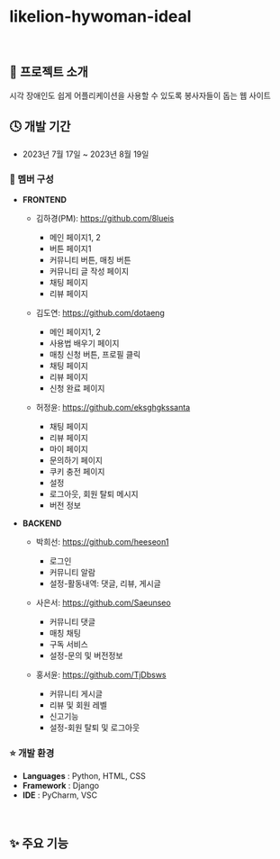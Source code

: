 # likelion-hywoman-ideal
<br>

## 🌈 프로젝트 소개 
시각 장애인도 쉽게 어플리케이션을 사용할 수 있도록 봉사자들이 돕는 웹 사이트
<br>

## 🕓 개발 기간 
* 2023년 7월 17일 ~ 2023년 8월 19일

### 👥 멤버 구성
* **FRONTEND**
  * 김하경(PM): https://github.com/8lueis
    * 메인 페이지1, 2
    * 버튼 페이지1
    * 커뮤니티 버튼, 매칭 버튼
    * 커뮤니티 글 작성 페이지
    * 채팅 페이지
    * 리뷰 페이지
  
  * 김도연: https://github.com/dotaeng
    * 메인 페이지1, 2
    * 사용법 배우기 페이지
    * 매칭 신청 버튼, 프로필 클릭
    * 채팅 페이지
    * 리뷰 페이지
    * 신청 완료 페이지

  * 허정윤: https://github.com/eksghgkssanta
    * 채팅 페이지
    * 리뷰 페이지
    * 마이 페이지
    * 문의하기 페이지
    * 쿠키 충전 페이지
    * 설정
    * 로그아웃, 회원 탈퇴 메시지
    * 버전 정보

* **BACKEND**
  * 박희선: https://github.com/heeseon1
    * 로그인
    * 커뮤니티 알람
    * 설정-활동내역: 댓글, 리뷰, 게시글
      
  * 사은서: https://github.com/Saeunseo
    * 커뮤니티 댓글
    * 매칭 채팅
    * 구독 서비스
    * 설정-문의 및 버전정보
      
  * 홍서윤: https://github.com/TjDbsws
    * 커뮤니티 게시글
    * 리뷰 및 회원 레벨
    * 신고기능
    * 설정-회원 탈퇴 및 로그아웃


### ⭐ 개발 환경
* **Languages** : Python, HTML, CSS
* **Framework** : Django
* **IDE** : PyCharm, VSC
<br>


## ✨ 주요 기능
